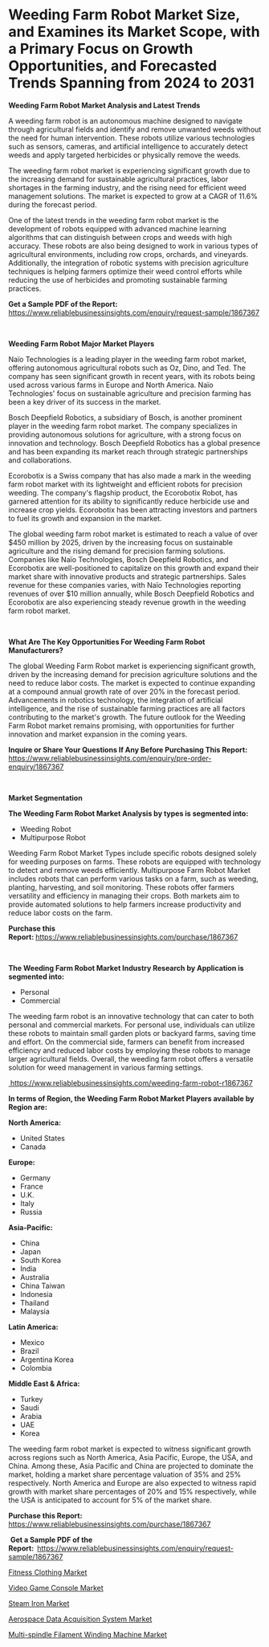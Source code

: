 <p><h1>Weeding Farm Robot Market Size, and Examines its Market Scope, with a Primary Focus on Growth Opportunities, and Forecasted Trends Spanning from 2024 to 2031</h1></p><p><strong>Weeding Farm Robot Market Analysis and Latest Trends</strong></p>
<p><p>A weeding farm robot is an autonomous machine designed to navigate through agricultural fields and identify and remove unwanted weeds without the need for human intervention. These robots utilize various technologies such as sensors, cameras, and artificial intelligence to accurately detect weeds and apply targeted herbicides or physically remove the weeds.</p><p>The weeding farm robot market is experiencing significant growth due to the increasing demand for sustainable agricultural practices, labor shortages in the farming industry, and the rising need for efficient weed management solutions. The market is expected to grow at a CAGR of 11.6% during the forecast period.</p><p>One of the latest trends in the weeding farm robot market is the development of robots equipped with advanced machine learning algorithms that can distinguish between crops and weeds with high accuracy. These robots are also being designed to work in various types of agricultural environments, including row crops, orchards, and vineyards. Additionally, the integration of robotic systems with precision agriculture techniques is helping farmers optimize their weed control efforts while reducing the use of herbicides and promoting sustainable farming practices.</p></p>
<p><strong>Get a Sample PDF of the Report:&nbsp;</strong> <a href="https://www.reliablebusinessinsights.com/enquiry/request-sample/1867367">https://www.reliablebusinessinsights.com/enquiry/request-sample/1867367</a></p>
<p>&nbsp;</p>
<p><strong>Weeding Farm Robot Major Market Players</strong></p>
<p><p>Naïo Technologies is a leading player in the weeding farm robot market, offering autonomous agricultural robots such as Oz, Dino, and Ted. The company has seen significant growth in recent years, with its robots being used across various farms in Europe and North America. Naïo Technologies' focus on sustainable agriculture and precision farming has been a key driver of its success in the market.</p><p>Bosch Deepfield Robotics, a subsidiary of Bosch, is another prominent player in the weeding farm robot market. The company specializes in providing autonomous solutions for agriculture, with a strong focus on innovation and technology. Bosch Deepfield Robotics has a global presence and has been expanding its market reach through strategic partnerships and collaborations.</p><p>Ecorobotix is a Swiss company that has also made a mark in the weeding farm robot market with its lightweight and efficient robots for precision weeding. The company's flagship product, the Ecorobotix Robot, has garnered attention for its ability to significantly reduce herbicide use and increase crop yields. Ecorobotix has been attracting investors and partners to fuel its growth and expansion in the market.</p><p>The global weeding farm robot market is estimated to reach a value of over $450 million by 2025, driven by the increasing focus on sustainable agriculture and the rising demand for precision farming solutions. Companies like Naïo Technologies, Bosch Deepfield Robotics, and Ecorobotix are well-positioned to capitalize on this growth and expand their market share with innovative products and strategic partnerships. Sales revenue for these companies varies, with Naïo Technologies reporting revenues of over $10 million annually, while Bosch Deepfield Robotics and Ecorobotix are also experiencing steady revenue growth in the weeding farm robot market.</p></p>
<p>&nbsp;</p>
<p><strong>What Are The Key Opportunities For Weeding Farm Robot Manufacturers?</strong></p>
<p><p>The global Weeding Farm Robot market is experiencing significant growth, driven by the increasing demand for precision agriculture solutions and the need to reduce labor costs. The market is expected to continue expanding at a compound annual growth rate of over 20% in the forecast period. Advancements in robotics technology, the integration of artificial intelligence, and the rise of sustainable farming practices are all factors contributing to the market's growth. The future outlook for the Weeding Farm Robot market remains promising, with opportunities for further innovation and market expansion in the coming years.</p></p>
<p><strong>Inquire or Share Your Questions If Any Before Purchasing This Report:</strong> <a href="https://www.reliablebusinessinsights.com/enquiry/pre-order-enquiry/1867367">https://www.reliablebusinessinsights.com/enquiry/pre-order-enquiry/1867367</a></p>
<p>&nbsp;</p>
<p><strong>Market Segmentation</strong></p>
<p><strong>The Weeding Farm Robot Market Analysis by types is segmented into:</strong></p>
<p><ul><li>Weeding Robot</li><li>Multipurpose Robot</li></ul></p>
<p><p>Weeding Farm Robot Market Types include specific robots designed solely for weeding purposes on farms. These robots are equipped with technology to detect and remove weeds efficiently. Multipurpose Farm Robot Market includes robots that can perform various tasks on a farm, such as weeding, planting, harvesting, and soil monitoring. These robots offer farmers versatility and efficiency in managing their crops. Both markets aim to provide automated solutions to help farmers increase productivity and reduce labor costs on the farm.</p></p>
<p><strong>Purchase this Report:&nbsp;</strong><a href="https://www.reliablebusinessinsights.com/purchase/1867367">https://www.reliablebusinessinsights.com/purchase/1867367</a></p>
<p>&nbsp;</p>
<p><strong>The Weeding Farm Robot Market Industry Research by Application is segmented into:</strong></p>
<p><ul><li>Personal</li><li>Commercial</li></ul></p>
<p><p>The weeding farm robot is an innovative technology that can cater to both personal and commercial markets. For personal use, individuals can utilize these robots to maintain small garden plots or backyard farms, saving time and effort. On the commercial side, farmers can benefit from increased efficiency and reduced labor costs by employing these robots to manage larger agricultural fields. Overall, the weeding farm robot offers a versatile solution for weed management in various farming settings.</p></p>
<p><a href="https://www.reliablebusinessinsights.com/weeding-farm-robot-r1867367">&nbsp;https://www.reliablebusinessinsights.com/weeding-farm-robot-r1867367</a></p>
<p><strong>In terms of Region, the Weeding Farm Robot Market Players available by Region are:</strong></p>
<p>
    <p> <strong> North America: </strong>
        <ul>
            <li>United States</li>
            <li>Canada</li>
        </ul>
        </p> 
    <p> <strong> Europe: </strong>
        <ul>
            <li>Germany</li>
            <li>France</li>
            <li>U.K.</li>
            <li>Italy</li>
            <li>Russia</li>
        </ul>
        </p> 
    <p> <strong> Asia-Pacific: </strong>
        <ul>
            <li>China</li>
            <li>Japan</li>
            <li>South Korea</li>
            <li>India</li>
            <li>Australia</li>
            <li>China Taiwan</li>
            <li>Indonesia</li>
            <li>Thailand</li>
            <li>Malaysia</li>
        </ul>
        </p> 
    <p> <strong> Latin America: </strong>
        <ul>
            <li>Mexico</li>
            <li>Brazil</li>
            <li>Argentina Korea</li>
            <li>Colombia</li>
        </ul>
        </p> 
    <p> <strong> Middle East & Africa: </strong>
        <ul>
            <li>Turkey</li>
            <li>Saudi</li>
            <li>Arabia</li>
            <li>UAE</li>
            <li>Korea</li>
        </ul>
    </p>
    </p>
<p><p>The weeding farm robot market is expected to witness significant growth across regions such as North America, Asia Pacific, Europe, the USA, and China. Among these, Asia Pacific and China are projected to dominate the market, holding a market share percentage valuation of 35% and 25% respectively. North America and Europe are also expected to witness rapid growth with market share percentages of 20% and 15% respectively, while the USA is anticipated to account for 5% of the market share.</p></p>
<p><strong>Purchase this Report: </strong><a href="https://www.reliablebusinessinsights.com/purchase/1867367">https://www.reliablebusinessinsights.com/purchase/1867367</a></p>
<p>&nbsp;<strong>Get a Sample PDF of the Report:&nbsp;&nbsp;</strong><a href="https://www.reliablebusinessinsights.com/enquiry/request-sample/1867367">https://www.reliablebusinessinsights.com/enquiry/request-sample/1867367</a></p>
<p><strong></strong></p>
<p><p><a href="https://medium.com/@barbarakbess8920/fitness-clothing-market-a-global-and-regional-analysis-2024-2031-e5c2bd52c150">Fitness Clothing Market</a></p><p><a href="https://medium.com/@holtman5974/global-video-game-console-industry-types-applications-market-players-regional-growth-analysis-cffd3e2761b9">Video Game Console Market</a></p><p><a href="https://medium.com/@alyciaebert/global-steam-iron-industry-research-report-competitive-landscape-market-size-regional-status-and-07b1032b4c9a">Steam Iron Market</a></p><p><a href="https://github.com/marthawweekle/Market-Research-Report-List-2/blob/main/aerospace-data-acquisition-system-market.md">Aerospace Data Acquisition System Market</a></p><p><a href="https://github.com/SheilaBruen2023/Market-Research-Report-List-2/blob/main/multi-spindle-filament-winding-machine-market.md">Multi-spindle Filament Winding Machine Market</a></p></p>